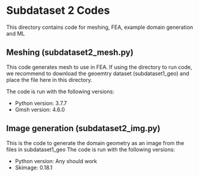 # Subdataset 2 Codes

This directory contains code for meshing, FEA, example domain generation and ML

## Meshing (subdataset2_mesh.py)
This code generates mesh to use in FEA. 
If using the directory to run code, we recommend to download the geoemtry dataset (subdataset1_geo) and place the file here in this directory.

The code is run with the following versions:

* Python version: 3.7.7
* Gmsh version: 4.6.0

## Image generation (subdataset2_img.py)

This is the code to generate the domain geometry as an image from the files in subdataset1_geo
The code is run with the following versions:

* Python version: Any should work
* Skimage: 0.18.1
